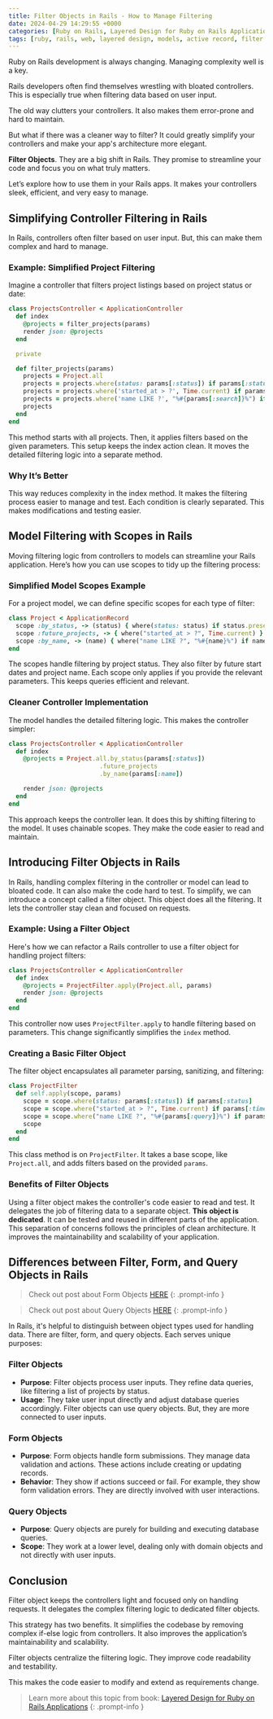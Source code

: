 ```yaml
---
title: Filter Objects in Rails - How to Manage Filtering
date: 2024-04-29 14:29:55 +0000
categories: [Ruby on Rails, Layered Design for Ruby on Rails Applications]
tags: [ruby, rails, web, layered design, models, active record, filter object]
---
```


Ruby on Rails development is always changing. Managing complexity well is a key.

Rails developers often find themselves wrestling with bloated controllers. This is especially true when filtering data based on user input.

The old way clutters your controllers. It also makes them error-prone and hard to maintain.

But what if there was a cleaner way to filter? It could greatly simplify your controllers and make your app's architecture more elegant.

**Filter Objects**. They are a big shift in Rails. They promise to streamline your code and focus you on what truly matters.

Let’s explore how to use them in your Rails apps. It makes your controllers sleek, efficient, and very easy to manage.

## Simplifying Controller Filtering in Rails

In Rails, controllers often filter based on user input. But, this can make them complex and hard to manage.

### Example: Simplified Project Filtering

Imagine a controller that filters project listings based on project status or date:

```ruby
class ProjectsController < ApplicationController
  def index
    @projects = filter_projects(params)
    render json: @projects
  end

  private

  def filter_projects(params)
    projects = Project.all
    projects = projects.where(status: params[:status]) if params[:status].present?
    projects = projects.where('started_at > ?', Time.current) if params[:time_filter] == "future"
    projects = projects.where('name LIKE ?', "%#{params[:search]}%") if params[:search].present?
    projects
  end
end
```

This method starts with all projects. Then, it applies filters based on the given parameters. This setup keeps the index action clean. It moves the detailed filtering logic into a separate method.

### Why It’s Better

This way reduces complexity in the index method. It makes the filtering process easier to manage and test. Each condition is clearly separated. This makes modifications and testing easier.

## Model Filtering with Scopes in Rails

Moving filtering logic from controllers to models can streamline your Rails application. Here’s how you can use scopes to tidy up the filtering process:

### Simplified Model Scopes Example

For a project model, we can define specific scopes for each type of filter:

```ruby
class Project < ApplicationRecord
  scope :by_status, -> (status) { where(status: status) if status.present? }
  scope :future_projects, -> { where("started_at > ?", Time.current) }
  scope :by_name, -> (name) { where("name LIKE ?", "%#{name}%") if name.present? }
end

```

The scopes handle filtering by project status. They also filter by future start dates and project name. Each scope only applies if you provide the relevant parameters. This keeps queries efficient and relevant.

### Cleaner Controller Implementation

The model handles the detailed filtering logic. This makes the controller simpler:

```ruby
class ProjectsController < ApplicationController
  def index
    @projects = Project.all.by_status(params[:status])
                         .future_projects
                         .by_name(params[:name])

    render json: @projects
  end
end
```

This approach keeps the controller lean. It does this by shifting filtering to the model. It uses chainable scopes. They make the code easier to read and maintain.

## Introducing Filter Objects in Rails

In Rails, handling complex filtering in the controller or model can lead to bloated code. It can also make the code hard to test. To simplify, we can introduce a concept called a filter object. This object does all the filtering. It lets the controller stay clean and focused on requests.

### Example: Using a Filter Object

Here's how we can refactor a Rails controller to use a filter object for handling project filters:

```ruby
class ProjectsController < ApplicationController
  def index
    @projects = ProjectFilter.apply(Project.all, params)
    render json: @projects
  end
end
```

This controller now uses `ProjectFilter.apply` to handle filtering based on parameters. This change significantly simplifies the `index` method.

### Creating a Basic Filter Object

The filter object encapsulates all parameter parsing, sanitizing, and filtering:

```ruby
class ProjectFilter
  def self.apply(scope, params)
    scope = scope.where(status: params[:status]) if params[:status]
    scope = scope.where("started_at > ?", Time.current) if params[:time_filter] == "future"
    scope = scope.where("name LIKE ?", "%#{params[:query]}%") if params[:query]
    scope
  end
end
```

This class method is on `ProjectFilter`. It takes a base scope, like `Project.all`, and adds filters based on the provided `params`.

### Benefits of Filter Objects

Using a filter object makes the controller's code easier to read and test. It delegates the job of filtering data to a separate object. **This object is dedicated**. It can be tested and reused in different parts of the application. This separation of concerns follows the principles of clean architecture. It improves the maintainability and scalability of your application.

## Differences between Filter, Form, and Query Objects in Rails

> Check out post about Form Objects [HERE](https://patrogala.github.io/posts/form-objects/)
{: .prompt-info }

> Check out post about Query Objects [HERE](https://patrogala.github.io/posts/Layered/)
{: .prompt-info }

In Rails, it's helpful to distinguish between object types used for handling data. There are filter, form, and query objects. Each serves unique purposes:

### Filter Objects
- **Purpose**: Filter objects process user inputs. They refine data queries, like filtering a list of projects by status.
- **Usage**: They take user input directly and adjust database queries accordingly. Filter objects can use query objects. But, they are more connected to user inputs.

### Form Objects
- **Purpose**: Form objects handle form submissions. They manage data validation and actions. These actions include creating or updating records.
- **Behavior**: They show if actions succeed or fail. For example, they show form validation errors. They are directly involved with user interactions.

### Query Objects
- **Purpose**: Query objects are purely for building and executing database queries.
- **Scope**: They work at a lower level, dealing only with domain objects and not directly with user inputs.

## Conclusion

Filter object keeps the controllers light and focused only on handling requests. It delegates the complex filtering logic to dedicated filter objects.

This strategy has two benefits. It simplifies the codebase by removing complex if-else logic from controllers. It also improves the application’s maintainability and scalability.

Filter objects centralize the filtering logic. They improve code readability and testability.

This makes the code easier to modify and extend as requirements change.

<!-- markdownlint-capture -->
<!-- markdownlint-disable -->

> Learn more about this topic from book: [Layered Design for Ruby on Rails Applications](https://www.packtpub.com/product/layered-design-for-ruby-on-rails-applications/9781801813785)
{: .prompt-info }

<!-- markdownlint-restore -->
